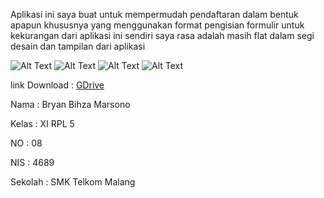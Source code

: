 
Aplikasi ini saya buat untuk mempermudah pendaftaran dalam bentuk apapun khususnya yang menggunakan format pengisian formulir
untuk kekurangan dari aplikasi ini sendiri saya rasa adalah masih flat dalam segi desain dan tampilan dari aplikasi 



![Alt Text](http://i1376.photobucket.com/albums/ah35/bryanbihza/Screenshot_2016-10-14-19-52-51_zps9ylkmxqp.png)
![Alt Text](http://i1376.photobucket.com/albums/ah35/bryanbihza/Screenshot_2016-10-14-19-52-42_zpsyqdaydo6.png)
![Alt Text](http://i1376.photobucket.com/albums/ah35/bryanbihza/Screenshot_2016-10-14-19-52-32_zps98qlpywg.png)
![Alt Text](http://i1376.photobucket.com/albums/ah35/bryanbihza/Screenshot_2016-10-14-19-53-13_zpsjouerb5c.png)








link Download : [GDrive](https://drive.google.com/open?id=0B8mdoCaxZoovdmhOTWJ1N1YwbWM)

Nama : Bryan Bihza Marsono

Kelas : XI RPL 5

NO : 08

NIS : 4689

Sekolah : SMK Telkom Malang
